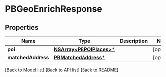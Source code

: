 # PBGeoEnrichResponse

## Properties
Name | Type | Description | Notes
------------ | ------------- | ------------- | -------------
**poi** | [**NSArray&lt;PBPOIPlaces&gt;***](PBPOIPlaces.md) |  | [optional] 
**matchedAddress** | [**PBMatchedAddress***](PBMatchedAddress.md) |  | [optional] 

[[Back to Model list]](../README.md#documentation-for-models) [[Back to API list]](../README.md#documentation-for-api-endpoints) [[Back to README]](../README.md)


